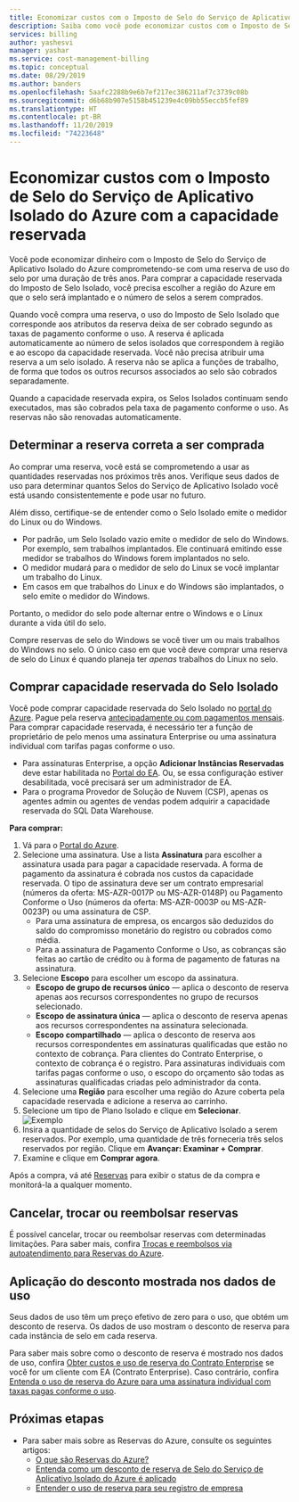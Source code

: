 ```yaml
---
title: Economizar custos com o Imposto de Selo do Serviço de Aplicativo Isolado do Azure com a capacidade reservada
description: Saiba como você pode economizar custos com o Imposto de Selo do Serviço de Aplicativo Isolado do Azure com a capacidade reservada.
services: billing
author: yashesvi
manager: yashar
ms.service: cost-management-billing
ms.topic: conceptual
ms.date: 08/29/2019
ms.author: banders
ms.openlocfilehash: 5aafc2288b9e6b7ef217ec386211af7c3739c08b
ms.sourcegitcommit: d6b68b907e5158b451239e4c09bb55eccb5fef89
ms.translationtype: HT
ms.contentlocale: pt-BR
ms.lasthandoff: 11/20/2019
ms.locfileid: "74223648"
---
```

# <a name="save-costs-for-azure-app-service-isolated-stamp-fee-with-reserved-capacity"></a>Economizar custos com o Imposto de Selo do Serviço de Aplicativo Isolado do Azure com a capacidade reservada

Você pode economizar dinheiro com o Imposto de Selo do Serviço de Aplicativo Isolado do Azure comprometendo-se com uma reserva de uso do selo por uma duração de três anos. Para comprar a capacidade reservada do Imposto de Selo Isolado, você precisa escolher a região do Azure em que o selo será implantado e o número de selos a serem comprados.

Quando você compra uma reserva, o uso do Imposto de Selo Isolado que corresponde aos atributos da reserva deixa de ser cobrado segundo as taxas de pagamento conforme o uso. A reserva é aplicada automaticamente ao número de selos isolados que correspondem à região e ao escopo da capacidade reservada. Você não precisa atribuir uma reserva a um selo isolado. A reserva não se aplica a funções de trabalho, de forma que todos os outros recursos associados ao selo são cobrados separadamente.

Quando a capacidade reservada expira, os Selos Isolados continuam sendo executados, mas são cobrados pela taxa de pagamento conforme o uso. As reservas não são renovadas automaticamente.

## <a name="determine-the-right-reservation-to-purchase"></a>Determinar a reserva correta a ser comprada

Ao comprar uma reserva, você está se comprometendo a usar as quantidades reservadas nos próximos três anos. Verifique seus dados de uso para determinar quantos Selos do Serviço de Aplicativo Isolado você está usando consistentemente e pode usar no futuro.

Além disso, certifique-se de entender como o Selo Isolado emite o medidor do Linux ou do Windows.

- Por padrão, um Selo Isolado vazio emite o medidor de selo do Windows. Por exemplo, sem trabalhos implantados. Ele continuará emitindo esse medidor se trabalhos do Windows forem implantados no selo.
- O medidor mudará para o medidor de selo do Linux se você implantar um trabalho do Linux.
- Em casos em que trabalhos do Linux e do Windows são implantados, o selo emite o medidor do Windows.

Portanto, o medidor do selo pode alternar entre o Windows e o Linux durante a vida útil do selo.

Compre reservas de selo do Windows se você tiver um ou mais trabalhos do Windows no selo. O único caso em que você deve comprar uma reserva de selo do Linux é quando planeja ter _apenas_ trabalhos do Linux no selo.

## <a name="buy-isolated-stamp-reserved-capacity"></a>Comprar capacidade reservada do Selo Isolado

Você pode comprar capacidade reservada do Selo Isolado no [portal do Azure](https://portal.azure.com/#blade/Microsoft_Azure_Reservations/CreateBlade/referrer/documentation/filters/%7B%22reservedResourceType%22%3A%22AppService%22%7D). Pague pela reserva [antecipadamente ou com pagamentos mensais](billing-monthly-payments-reservations.md). Para comprar capacidade reservada, é necessário ter a função de proprietário de pelo menos uma assinatura Enterprise ou uma assinatura individual com tarifas pagas conforme o uso.

- Para assinaturas Enterprise, a opção **Adicionar Instâncias Reservadas** deve estar habilitada no [Portal do EA](https://ea.azure.com/). Ou, se essa configuração estiver desabilitada, você precisará ser um administrador de EA.
- Para o programa Provedor de Solução de Nuvem (CSP), apenas os agentes admin ou agentes de vendas podem adquirir a capacidade reservada do SQL Data Warehouse.

**Para comprar:**

1. Vá para o [Portal do Azure](https://portal.azure.com/#blade/Microsoft_Azure_Reservations/CreateBlade/referrer/documentation/filters/%7B%22reservedResourceType%22%3A%22AppService%22%7D).
1. Selecione uma assinatura. Use a lista **Assinatura** para escolher a assinatura usada para pagar a capacidade reservada. A forma de pagamento da assinatura é cobrada nos custos da capacidade reservada. O tipo de assinatura deve ser um contrato empresarial (números da oferta: MS-AZR-0017P ou MS-AZR-0148P) ou Pagamento Conforme o Uso (números da oferta: MS-AZR-0003P ou MS-AZR-0023P) ou uma assinatura de CSP.
    - Para uma assinatura de empresa, os encargos são deduzidos do saldo do compromisso monetário do registro ou cobrados como média.
    - Para a assinatura de Pagamento Conforme o Uso, as cobranças são feitas ao cartão de crédito ou à forma de pagamento de faturas na assinatura.
1. Selecione **Escopo** para escolher um escopo da assinatura.
    - **Escopo de grupo de recursos único** — aplica o desconto de reserva apenas aos recursos correspondentes no grupo de recursos selecionado.
    - **Escopo de assinatura única** — aplica o desconto de reserva apenas aos recursos correspondentes na assinatura selecionada.
    - **Escopo compartilhado** — aplica o desconto de reserva aos recursos correspondentes em assinaturas qualificadas que estão no contexto de cobrança. Para clientes do Contrato Enterprise, o contexto de cobrança é o registro. Para assinaturas individuais com tarifas pagas conforme o uso, o escopo do orçamento são todas as assinaturas qualificadas criadas pelo administrador da conta.
1. Selecione uma **Região** para escolher uma região do Azure coberta pela capacidade reservada e adicione a reserva ao carrinho.
1. Selecione um tipo de Plano Isolado e clique em **Selecionar**.  
    ![Exemplo ](./media/billing-prepay-app-service-isolated-stamp/app-service-isolated-stamp-select.png)
1. Insira a quantidade de selos do Serviço de Aplicativo Isolado a serem reservados. Por exemplo, uma quantidade de três forneceria três selos reservados por região. Clique em **Avançar: Examinar + Comprar**.
1. Examine e clique em **Comprar agora**.

Após a compra, vá até [Reservas](https://portal.azure.com/#blade/Microsoft_Azure_Reservations/ReservationsBrowseBlade) para exibir o status de da compra e monitorá-la a qualquer momento.

## <a name="cancel-exchange-or-refund-reservations"></a>Cancelar, trocar ou reembolsar reservas

É possível cancelar, trocar ou reembolsar reservas com determinadas limitações. Para saber mais, confira [Trocas e reembolsos via autoatendimento para Reservas do Azure](billing-azure-reservations-self-service-exchange-and-refund.md).

## <a name="discount-application-shown-in-usage-data"></a>Aplicação do desconto mostrada nos dados de uso

Seus dados de uso têm um preço efetivo de zero para o uso, que obtém um desconto de reserva. Os dados de uso mostram o desconto de reserva para cada instância de selo em cada reserva.

Para saber mais sobre como o desconto de reserva é mostrado nos dados de uso, confira [Obter custos e uso de reserva do Contrato Enterprise](billing-understand-reserved-instance-usage-ea.md) se você for um cliente com EA (Contrato Enterprise). Caso contrário, confira [Entenda o uso de reserva do Azure para uma assinatura individual com taxas pagas conforme o uso](billing-understand-reserved-instance-usage.md).

## <a name="next-steps"></a>Próximas etapas

- Para saber mais sobre as Reservas do Azure, consulte os seguintes artigos:
  - [O que são Reservas do Azure?](billing-save-compute-costs-reservations.md)
  - [Entenda como um desconto de reserva de Selo do Serviço de Aplicativo Isolado do Azure é aplicado](billing-reservation-discount-app-service-isolated-stamp.md)
  - [Entender o uso de reserva para seu registro de empresa](billing-understand-reserved-instance-usage-ea.md)
